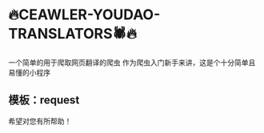 # 🔥CEAWLER-YOUDAO-TRANSLATORS🕷️🔥
一个简单的用于爬取网页翻译的爬虫
作为爬虫入门新手来讲，这是个十分简单且易懂的小程序

## 模板：request

希望对您有所帮助！
